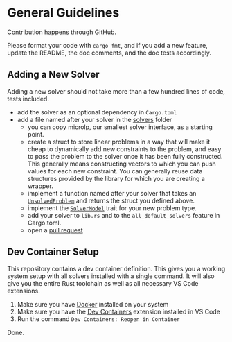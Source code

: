 # General Guidelines

Contribution happens through GitHub.

Please format your code with `cargo fmt`, and if you add a new feature, update the README, the doc comments, and the doc tests accordingly.

## Adding a New Solver

Adding a new solver should not take more than a few hundred lines of code, tests included.

- add the solver as an optional dependency in `Cargo.toml`
- add a file named after your solver in the [solvers](./src/solvers) folder
  - you can copy microlp, our smallest solver interface, as a starting point.
  - create a struct to store linear problems in a way that will make it cheap to dynamically add new constraints to the problem,
    and easy to pass the problem to the solver once it has been fully constructed.
    This generally means constructing vectors to which you can push values for each new constraint.
    You can generally reuse data structures provided by the library for which you are creating a wrapper.
  - implement a function named after your solver that takes an [`UnsolvedProblem`](https://docs.rs/good_lp/latest/good_lp/variable/struct.UnsolvedProblem.html) and returns the struct you defined above.
  - implement the [`SolverModel`](https://docs.rs/good_lp/latest/good_lp/index.html#reexport.SolverModel) trait for your new problem type.
  - add your solver to `lib.rs` and to the `all_default_solvers` feature in Cargo.toml.
  - open a [pull request](https://github.com/rust-or/good_lp/pulls)

## Dev Container Setup

This repository contains a dev container definition.
This gives you a working system setup with all solvers installed with a single command.
It will also give you the entire Rust toolchain as well as all necessary VS Code extensions.

1. Make sure you have [Docker](https://docs.docker.com/engine/install/) installed on your system
2. Make sure you have the [Dev Containers](https://marketplace.visualstudio.com/items?itemName=ms-vscode-remote.remote-containers) extension installed in VS Code
3. Run the command `Dev Containers: Reopen in Container`

Done.
